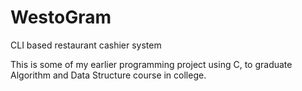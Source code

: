 # WestoGram
CLI based restaurant cashier system

This is some of my earlier programming project using C, to graduate Algorithm and Data Structure course in college.

